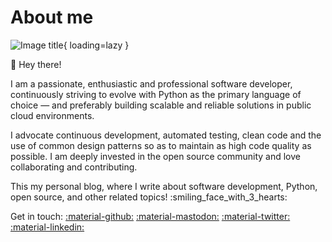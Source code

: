 # About me

![Image title](https://github.com/fredrikaverpil.png){ loading=lazy }

:wave: Hey there!

I am a passionate, enthusiastic and professional software developer, continuously striving to evolve with Python as the primary language of choice — and preferably building scalable and reliable solutions in public cloud environments.

I advocate continuous development, automated testing, clean code and the use of common design patterns so as to maintain as high code quality as possible. I am deeply invested in the open source community and love collaborating and contributing.

This my personal blog, where I write about software development, Python, open source, and other related topics! :smiling_face_with_3_hearts:

Get in touch: [:material-github:](https://github.com/fredrikaverpil)
[:material-mastodon:](https://fosstodon.org/@fredrikaverpil)
[:material-twitter:](https://twitter.com/fredrikaverpil)
[:material-linkedin:](https://www.linkedin.com/in/fredrik/)
